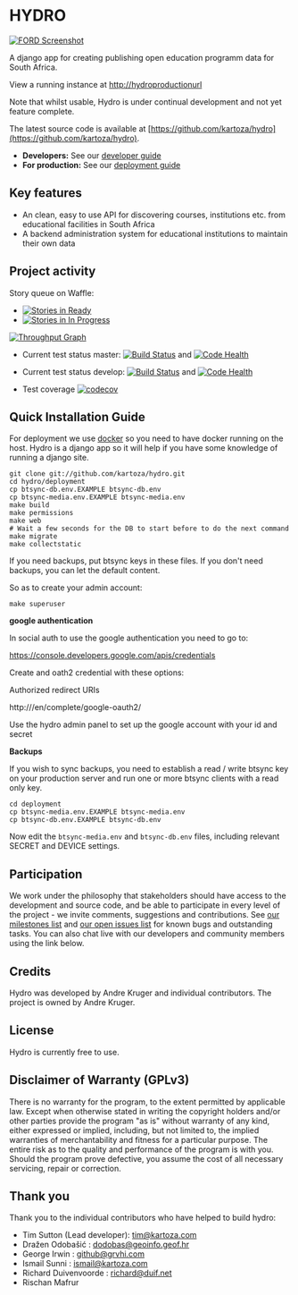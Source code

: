 # HYDRO 

[![FORD Screenshot](http://hydroscreenshoturl)](http://hydroproductionurl)


A django app for creating publishing open education programm data for South Africa. 

View a running instance at [http://hydroproductionurl](http://hydroproductionurl)


Note that whilst usable, Hydro is under continual development and not
yet feature complete.

The latest source code is available at 
[https://github.com/kartoza/hydro](https://github.com/kartoza/hydro).

* **Developers:** See our [developer guide](README-dev.md)
* **For production:** See our [deployment guide](README-docker.md)


## Key features

* An clean, easy to use API for discovering courses, institutions etc. from educational facilities in South Africa
* A backend administration system for educational institutions to maintain their own data

## Project activity

Story queue on Waffle:

* [![Stories in Ready](https://badge.waffle.io/kartoza/hydro.svg?label=ready&title=Ready)](http://waffle.io/kartoza/hydro) 
* [![Stories in In Progress](https://badge.waffle.io/kartoza/hydro.svg?label=in%20progress&title=In%20Progress)](http://waffle.io/kartoza/hydro)

[![Throughput Graph](https://graphs.waffle.io/kartoza/hydro/throughput.svg)](https://waffle.io/kartoza/hydro/metrics)

* Current test status master: [![Build Status](https://travis-ci.org/inasafe/inasafe.svg?branch=master)](https://travis-ci.org/inasafe/inasafe) and
[![Code Health](https://landscape.io/github/kartoza/hydro/master/landscape.svg?style=flat)](https://landscape.io/github/kartoza/hydro/master)

* Current test status develop: [![Build Status](https://travis-ci.org/inasafe/inasafe.svg?branch=develop)](https://travis-ci.org/inasafe/inasafe) and
[![Code Health](https://landscape.io/github/kartoza/hydro/develop/landscape.svg?style=flat)](https://landscape.io/github/kartoza/hydro/develop)

* Test coverage [![codecov](https://codecov.io/gh/kartoza/hydro/branch/develop/graph/badge.svg)](https://codecov.io/gh/kartoza/hydro)



## Quick Installation Guide

For deployment we use [docker](http://docker.com) so you need to have docker 
running on the host. Hydro is a django app so it will help if you have
some knowledge of running a django site.

```
git clone git://github.com/kartoza/hydro.git
cd hydro/deployment
cp btsync-db.env.EXAMPLE btsync-db.env
cp btsync-media.env.EXAMPLE btsync-media.env
make build
make permissions
make web
# Wait a few seconds for the DB to start before to do the next command
make migrate
make collectstatic
```

If you need backups, put btsync keys in these files. If you don't need backups, 
you can let the default content.

So as to create your admin account:
```
make superuser
```

**google authentication**

In social auth to use the google authentication you need to go to:

https://console.developers.google.com/apis/credentials

Create and oath2 credential with these options:

Authorized redirect URIs

http://<your domain>/en/complete/google-oauth2/

Use the hydro admin panel to set up the google account with your id and
secret


**Backups**

If you wish to sync backups, you need to establish a read / write btsync 
key on your production server and run one or more btsync clients 
with a read only key.

```
cd deployment
cp btsync-media.env.EXAMPLE btsync-media.env
cp btsync-db.env.EXAMPLE btsync-db.env
```

Now edit the ``btsync-media.env`` and ``btsync-db.env`` files, including 
relevant SECRET and DEVICE settings.

## Participation


We work under the philosophy that stakeholders should have access to the
development and source code, and be able to participate in every level of the 
project - we invite comments, suggestions and contributions.  See
[our milestones list](https://github.com/kartoza/hydro/milestones) and
[our open issues list](https://github.com/kartoza/hydro/issues?page=1&state=open)
for known bugs and outstanding tasks. You can also chat live with our developers
and community members using the link below.


## Credits

Hydro was developed by Andre Kruger and 
individual contributors. The project is owned by Andre Kruger.

## License

Hydro is currently free to use.


## Disclaimer of Warranty (GPLv3)

There is no warranty for the program, to the extent permitted by
applicable law. Except when otherwise stated in writing the copyright
holders and/or other parties provide the program "as is" without warranty
of any kind, either expressed or implied, including, but not limited to,
the implied warranties of merchantability and fitness for a particular
purpose. The entire risk as to the quality and performance of the program
is with you. Should the program prove defective, you assume the cost of
all necessary servicing, repair or correction.

## Thank you

Thank you to the individual contributors who have helped to build hydro:

* Tim Sutton (Lead developer): tim@kartoza.com
* Dražen Odobašić : dodobas@geoinfo.geof.hr
* George Irwin : github@grvhi.com
* Ismail Sunni : ismail@kartoza.com
* Richard Duivenvoorde : richard@duif.net
* Rischan Mafrur

